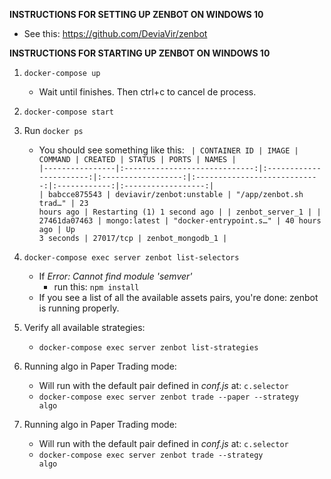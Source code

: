 **INSTRUCTIONS FOR SETTING UP ZENBOT ON WINDOWS 10**
* See this: https://github.com/DeviaVir/zenbot

**INSTRUCTIONS FOR STARTING UP ZENBOT ON WINDOWS 10**

1) <code>docker-compose up</code>
    * Wait until finishes. Then ctrl+c to cancel de process.
2) <code>docker-compose start</code>
3) Run <code>docker ps</code>
    * You should see something like this:
        <code>
        | CONTAINER ID   |     IMAGE                     | COMMAND                 | CREATED            | STATUS                       | PORTS        | NAMES              |
        |----------------|:-----------------------------:|:-----------------------:|:------------------:|:----------------------------:|:------------:|:------------------:|
        | babcce875543   |     deviavir/zenbot:unstable  | "/app/zenbot.sh trad…"  | 23 hours ago       | Restarting (1) 1 second ago  |              | zenbot_server_1    |
        | 27461da07463   |     mongo:latest              | "docker-entrypoint.s…"  | 40 hours ago       | Up 3 seconds                 | 27017/tcp    | zenbot_mongodb_1   |
         </code>
4) <code>docker-compose exec server zenbot list-selectors</code>
    * If *Error: Cannot find module 'semver'*
        * run this: <code>npm install</code>
    * If you see a list of all the available assets pairs, you're done: zenbot is running properly.

5) Verify all available strategies:
    * <code>docker-compose exec server zenbot list-strategies</code>
6) Running algo in Paper Trading mode:
    * Will run with the default pair defined in *conf.js* at: <code>c.selector</code>
    * <code>docker-compose exec server zenbot trade --paper --strategy algo</code>
7) Running algo in Paper Trading mode:
    * Will run with the default pair defined in *conf.js* at: <code>c.selector</code>
    * <code>docker-compose exec server zenbot trade --strategy algo</code>